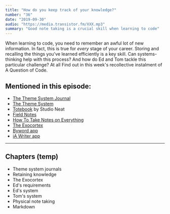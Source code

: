 ```yaml
---
title: "How do you keep track of your knowledge?"
number: "36"
date: "2019-09-30"
audio: "https://media.transistor.fm/XXX.mp3"
summary: "Good note taking is a crucial skill when learning to code"
---
```


When learning to code, you need to remember an awful lot of new information. In fact, this is true for *every* stage of your career. Storing and recalling the things you've learned efficiently is a key skill. Can systems-thinking help with this process? And how do Ed and Tom tackle this particular challenge? At all Find out in this week's recollective instalment of A Question of Code.

## Mentioned in this episode:

* [The Theme System Journal](https://cottonbureau.com/products/the-theme-system-journal#/1695095/grey-paper-5x8)
* [The Theme System](https://www.thethemesystem.com/)
* [Totebook](https://www.studioneat.com/products/totebook) by Studio Neat
* [Field Notes](https://fieldnotesbrand.com/products/pitch-black-memo-book)
* [How To Take Notes on Everything](https://dev.to/maxwell_dev/how-to-take-notes-on-everything-32fc)
* [The Exocortex](https://max-antonucci.gitbook.io/study-notebook/)
* [Byword app](https://bywordapp.com)
* [iA Writer app](https://ia.net/writer)

---

## Chapters (temp)

* Theme system journals
* Retaining knowledge
* The Exocortex
* Ed's requirements
* Ed's system
* Tom's system
* Physical note taking
* Markdown